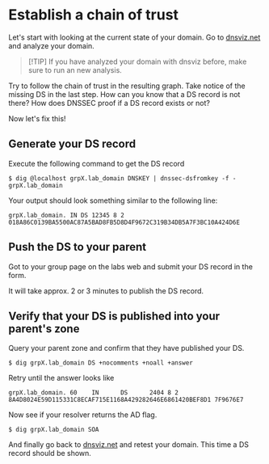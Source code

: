 
# Establish a chain of trust

Let's start with looking at the current state of your domain.
Go to [dnsviz.net](https://dnsviz.net) and analyze your domain. 

> [!TIP] If you have analyzed your domain with dnsviz before, make sure to run an new analysis.

Try to follow the chain of trust in the resulting graph.
Take notice of the missing DS in the last step. How can you know that a DS record is not there? How does DNSSEC proof if a DS record exists or not?

Now let's fix this!

## Generate your DS record

Execute the following command to get the DS record

```
$ dig @localhost grpX.lab_domain DNSKEY | dnssec-dsfromkey -f - grpX.lab_domain
```

Your output should look something similar to the following line:

```
grpX.lab_domain. IN DS 12345 8 2 018A86C0139BA5500AC87A5BAD8FB5D8D4F9672C319B34DB5A7F3BC10A424D6E
```

## Push the DS to your parent

Got to your group page on the labs web and submit your DS record in the form.

It will take approx. 2 or 3 minutes to publish the DS record.

## Verify that your DS is published into your parent's zone

Query your parent zone and confirm that they have published your DS.

```
$ dig grpX.lab_domain DS +nocomments +noall +answer
```

Retry until the answer looks like

```
grpX.lab_domain. 60    IN      DS      2404 8 2 8A4D8024E59D115331C8ECAF715E1168A429282646E6861420BEF8D1 7F9676E7
```

Now see if your resolver returns the AD flag.

```
$ dig grpX.lab_domain SOA
```

And finally go back to [dnsviz.net](https://dnsviz.net) and retest your domain. This time a DS record should be shown.

